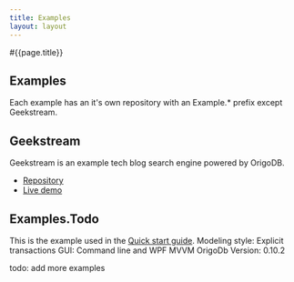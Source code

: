```yaml
---
title: Examples
layout: layout
---
```


#{{page.title}}

## Examples
Each example has an it's own repository with an Example.* prefix except Geekstream.

## Geekstream
Geekstream is an example tech blog search engine powered by OrigoDB.
* [Repository](http://github.com/devrexlabs/geekstream)
* [Live demo](http://geekstream.devrexlabs.com/)


## Examples.Todo
This is the example used in the [Quick start guide](/docs/quick-start-guide).
Modeling style: Explicit transactions
GUI: Command line and WPF MVVM
OrigoDb Version: 0.10.2

todo: add more examples